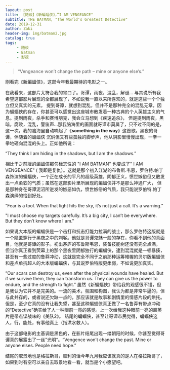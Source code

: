 ```yaml
---
layout: post
title: 【随谈】《新蝙蝠侠》，”I AM VENGEANCE"
subtitle: THE BATMAN, "The World's Greatest Detective"
date: 2019-12-31
author: Zaki
header-img: img/batman2.jpg
catalog: true
tags:
     - 随谈
     - Batman
     - 影视
---
```



> “Vengeance won’t change the path – mine or anyone else’s.”<br />



刚看完《新蝙蝠侠》，这部今年我最期待的电影之一。


在我看来，这部片太符合我的胃口了。哥谭，雨夜，混乱，解谜... 与其说所有我希望这部影片展现的全都展现了，不如说我一直以来所喜欢的，就是这些一个个独立但又真实的元素。
提到哥谭，就想到混乱，但并不是那种完全的混乱无章，因为蝙蝠侠的存在，你甚至可以感觉出这座城市散发着一种古典的个人英雄主义的气息。提到雨夜，杀手和赛博朋克，我会立马想到《疾速追杀》，
但是提到雨夜，黑暗，腐败，混乱，警笛声...那我脑海里的画面就哥谭市莫属了，只不过不同的是，这一次，我的脑海里自动响起了《<strong>something in the way</strong>》这首歌。黑夜的哥谭，伴随着的蝙蝠侠
沉焖但又有些孤独的脚步声，他从阴影里慢慢出现，一拳一拳地砸向混混的头上。正如他所说：


“They think I am hiding in the shadows, but I am the shadows.”


相比于之前版的蝙蝠侠那句标志性的 "I AM BATMAN" 也变成了" I AM VENGEANCE" ( 我即是复仇）。这就是那个初入江湖的布鲁斯.韦恩，罗伯特.帕丁森饰演的蝙蝠侠，一个正在成长的平凡的超级英雄，阴郁正义，愤世嫉俗但又散发出一点柔软的气质；虽然在这部影片里所展现的蝙蝠侠并不是那么神通广大，
但是那种身在哥谭泥沼所迸发的嫉恶如仇，愤世嫉俗的气质，我只能说罗伯特.帕丁森演绎的恰到好处。



“Fear is a tool. When that light hits the sky, it’s not just a call. It’s a warning.”



"I must choose my targets carefully. It’s a big city, I can’t be everywhere. But they don’t know where I am."



如果说大本版的蝙蝠侠是一个击打和抗击打能力拉满的战士，那么罗伯特这版就是一个隐匿穿行于黑夜之中的刺客。他就是哥谭鬼魅一般的存在，你看不到他的真面目，他就是哥谭的影子。初出茅庐的布鲁斯韦恩，装备技能树还没有完全点满，
但当你真正看到荧幕上的那个黑夜里阴郁独行的蝙蝠侠，逮到混混就是一顿暴揍，甚至有一些过度的鲁莽冲动，这就是完全不同于之前那种运筹帷幄的贝尔版蝙蝠侠和差点单抗超人的大本版蝙蝠侠，与其说罗伯特版更柔弱，不如说更加真实。



“Our scars can destroy us, even after the physical wounds have healed. But if we survive them, they can transform us. They can give us the power to endure, and the strength to fight.”
虽然《新蝙蝠侠》带给我的观感很不错，但是我认为它并不是完美的。一流的美术，氛围和构图，我认为都是非常牛逼的，但与此并存的，或者说还欠缺一点的，那应该就是故事和剧情里的情感片段的烘托。
但是，至少它真的没有让我失望，甚至这种蝙蝠侠真正做了一名鲁莽有带点冲动的“Detective"确实给了人一种眼前一亮的感觉。上一次给我这种眼前一亮的超英片是带点谍战味的《美队2》。
结尾的蝙蝠侠，甚至让哥谭市民觉得，蝙蝠侠这人，行，能处，有事他真上（指洪水救人）。


由于这部电影的主基调是黑色的，在影片结尾出现一缕朝阳的时候，你甚至觉得哥谭真的展露出了一丝”光明“。“Vengence won’t change the past. Mine or anyone elses. People need hope.” 


结尾的取景地也是格拉斯哥，顺利的话今年九月我应该就真的是人在格拉斯哥了，如果到时有空可以亲自去取景地看一看，就当是个小愿望吧。



